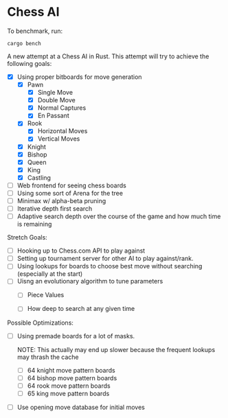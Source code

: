 Chess AI
========

To benchmark, run:

    cargo bench

A new attempt at a Chess AI in Rust.  This attempt will try to achieve the following goals:

- [x] Using proper bitboards for move generation
    - [x] Pawn
        - [x] Single Move
        - [x] Double Move
        - [x] Normal Captures
        - [x] En Passant
    - [x] Rook
        - [x] Horizontal Moves
        - [x] Vertical Moves
    - [x] Knight
    - [x] Bishop
    - [x] Queen
    - [x] King
    - [x] Castling
- [ ] Web frontend for seeing chess boards
- [ ] Using some sort of Arena for the tree
- [ ] Minimax w/ alpha-beta pruning
- [ ] Iterative depth first search
- [ ] Adaptive search depth over the course of the game and how much time is remaining

Stretch Goals:

- [ ] Hooking up to Chess.com API to play against
- [ ] Setting up tournament server for other AI to play against/rank.
- [ ] Using lookups for boards to choose best move without searching (especially at the start)
- [ ] Uisng an evolutionary algorithm to tune parameters
  - [ ] Piece Values
  - [ ] How deep to search at any given time


Possible Optimizations: 
- [ ] Using premade boards for a lot of masks.

    NOTE: This actually may end up slower because the frequent lookups may thrash the cache

  - [ ] 64 knight move pattern boards
  - [ ] 64 bishop move pattern boards
  - [ ] 64 rook move pattern boards
  - [ ] 65 king move pattern boards
- [ ] Use opening move database for initial moves
